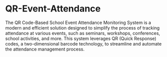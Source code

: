# QR-Event-Attendance

The  QR Code-Based School Event Attendance Monitoring System is a modern and efficient solution designed to simplify the process of tracking attendance at various events, such as seminars, workshops, conferences, school activities, and more. This system leverages QR (Quick Response) codes, a two-dimensional barcode technology, to streamline and automate the attendance management process.